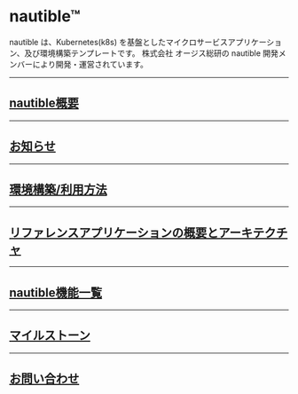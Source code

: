 # nautible™
nautible は、Kubernetes(k8s) を基盤としたマイクロサービスアプリケーション、及び環境構築テンプレートです。
株式会社 オージス総研の nautible 開発メンバーにより開発・運営されています。

---
## [nautible概要](./about/README.md "nautible概要")

---
## [お知らせ](./news/README.md "お知らせ")

---
## [環境構築/利用方法](./tutorial/README.md "環境構築/利用方法")

---
## [リファレンスアプリケーションの概要とアーキテクチャ](./referenceapp-architecture/README.md "リファレンスアプリケーションの概要とアーキテクチャ")

---
## [nautible機能一覧](./reference/README.md "nautible機能一覧")

---
## [マイルストーン](./milestone/README.md "マイルストーン")

---
## [お問い合わせ](./support/README.md "お問い合わせ")
